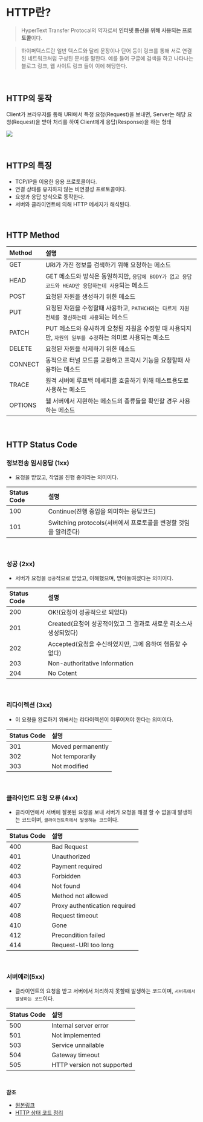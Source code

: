 # HTTP란?

> HyperText Transfer Protocal의 약자로써 **인터넷 통신을 위해 사용되는 프로토콜**이다.

> 하이퍼텍스트란 일반 텍스트와 달리 문장이나 단어 등이 링크를 통해 서로 연결된 네트워크처럼 구성된 문서를 말한다. 예를 들어 구글에 검색을 하고 나타나는 블로그 링크, 웹 사이트 링크 들이 이에 해당한다.

<br/>

## HTTP의 동작

Client가 브라우저를 통해 URI에서 특정 요청(Request)을 보내면, Server는 해당 요청(Request)을 받아 처리를 하여 Client에게 응답(Response)을 하는 형태

![](https://user-images.githubusercontent.com/37958836/119261737-ab57f180-bc13-11eb-85d4-cae4e392c5a3.png)

<br/>

## HTTP의 특징

* TCP/IP을 이용한 응용 프로토콜이다.
* 연결 상태를 유지하지 않는 비연결성 프로토콜이다.
* 요청과 응답 방식으로 동작한다.
* 서버와 클라이언트에 의해 HTTP 메세지가 해석된다.

<br/>

## HTTP Method

| Method | 설명 |
|:----------|:----------|
| GET | URI가 가진 정보를 검색하기 위해 요청하는 메소드 |
| HEAD | GET 메소드와 방식은 동일하지만, `응답에 BODY가 없고 응답 코드와 HEAD만 응답하는데 사용`되는 메소드 |
| POST | 요청된 자원을 생성하기 위한 메소드 |
| PUT | 요청된 자원을 수정할때 사용하고, `PATHCH와는 다르게 자원 전체를 갱신하는데 사용`되는 메소드 |
| PATCH | PUT 메소드와 유사하게 요청된 자원을 수정할 때 사용되지만, `자원의 일부를 수정`하는 의미로 사용되는 메소드 |
| DELETE | 요청된 자원을 삭제하기 위한 메소드 |
| CONNECT | 동적으로 터널 모드를 교환하고 프락시 기능을 요청할때 사용하는 메소드 |
| TRACE | 원격 서버에 루프백 메세지를 호출하기 위해 테스트용도로 사용하는 메소드 |
| OPTIONS | 웹 서버에서 지원하는 메소드의 종류들을 확인할 경우 사용하는 메소드 |

<br/>

## HTTP Status Code
### 정보전송 임시응답 (1xx)
* 요청을 받았고, 작업을 진행 중이라는 의미이다.

| Status Code | 설명 |
|:----------|:----------|
| 100 | Continue(진행 중임을 의미하는 응답코드) |
| 101 | Switching protocols(서버에서 프로토콜을 변경할 것임을 알려준다) |

<br/>

### 성공 (2xx)

* 서버가 요청을 `성공`적으로 받았고, 이해했으며, 받아들여졌다는 의미이다.

| Status Code | 설명 |
|:----------|:----------|
| 200 | OK!(요청이 성공적으로 되었다) |
| 201 | Created(요청이 성공적이었고 그 결과로 새로운 리소스사 생성되었다) |
| 202 | Accepted(요청을 수신하였지만, 그에 응하여 행동할 수 없다) |
| 203 | Non-authoritative Information |
| 204 | No Cotent |

<br/>

### 리다이렉션 (3xx)

* 이 요청을 완료하기 위해서는 리다이렉션이 이루어져야 한다는 의미이다. 

| Status Code | 설명 |
|:----------|:----------|
| 301 | Moved permanently |
| 302 | Not temporarily |
| 303 | Not modified |

<br/>

### 클라이언트 요청 오류 (4xx)

* 클라이언에서 서버에 잘못된 요청을 보내 서버가 요청을 해결 할 수 없을때 발생하는 코드이며, `클라이언트측에서 발생하는 코드`이다.

| Status Code | 설명                          |
| :----------- | :----------------------------- |
| 400         | Bad Request                   |
| 401         | Unauthorized                  |
| 402         | Payment required              |
| 403         | Forbidden                     |
| 404         | Not found                     |
| 405         | Method not allowed            |
| 407         | Proxy authentication required |
| 408         | Request timeout               |
| 410         | Gone                          |
| 412         | Precondition failed           |
| 414         | Request-URI too long          |

<br/>

### 서버에러(5xx)

* 클라이언트의 요청을 받고 서버에서 처리하지 못할때 발생하는 코드이며, `서버측에서 발생하는 코드`이다.

| Status Code | 설명                       |
| :----------- | :-------------------------- |
| 500         | Internal server error      |
| 501         | Not implemented            |
| 503         | Service unnailable         |
| 504         | Gateway timeout            |
| 505         | HTTP version not supported |

<br/>

**참조**
* [원본링크](https://github.com/WooVictory/Ready-For-Tech-Interview/blob/master/Network/HTTP%EB%8F%99%EC%9E%91%EA%B3%BC%EC%A0%95%EA%B3%BC%20HTTP%20Method%2C%20%EC%83%81%ED%83%9C%EC%BD%94%EB%93%9C.md)
* [HTTP 상태 코드 정리](https://www.whatap.io/ko/blog/40/)
